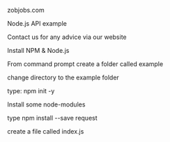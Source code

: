 zobjobs.com 

Node.js API example 

Contact us for any advice via our website


Install NPM & Node.js

From command prompt create a folder called example

change directory to the example folder

type: npm init -y


Install some node-modules 

type npm install --save request

create a file called index.js





